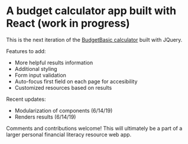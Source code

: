 # A budget calculator app built with React (work in progress)

This is the next iteration of the [BudgetBasic calculator](https://github.com/ceceliacreates/budget_calculator) built with JQuery.

Features to add:

* More helpful results information
* Additional styling
* Form input validation
* Auto-focus first field on each page for accesibility 
* Customized resources based on results

Recent updates:

* Modularization of components (6/14/19)
* Renders results (6/14/19)

Comments and contributions welcome! This will ultimately be a part of a larger personal financial literacy resource web app.

